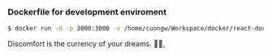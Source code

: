 ### Dockerfile for development enviroment

```sh
$ docker run -d -p 3000:3000 -v /home/cuongw/Workspace/docker/react-docker:/app 00d83d350c38
```

<!-- INSPIRATIONAL_QUOTE_START -->
Discomfort is the currency of your dreams.
🧑‍💻,
<!-- INSPIRATIONAL_QUOTE_END -->
